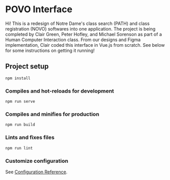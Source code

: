 # POVO Interface
Hi! This is a redesign of Notre Dame's class search (PATH) and class registration (NOVO) softwares into one application. 
The project is being completed by Clair Green, Peter Hofley, and Michael Sorenson as part of a Human Computer Interaction class.
From our designs and Figma implementation, Clair coded this interface in Vue.js from scratch.
See below for some instructions on getting it running! 

## Project setup
```
npm install
```

### Compiles and hot-reloads for development
```
npm run serve
```

### Compiles and minifies for production
```
npm run build
```

### Lints and fixes files
```
npm run lint 
```

### Customize configuration
See [Configuration Reference](https://cli.vuejs.org/config/).
